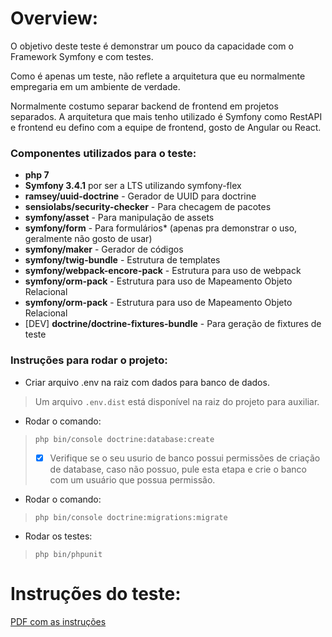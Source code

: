 # Overview:

O objetivo deste teste é demonstrar um pouco da capacidade com o Framework Symfony e com testes.

Como é apenas um teste, não reflete a arquitetura que eu normalmente empregaria em um ambiente de verdade.

Normalmente costumo separar backend de frontend em projetos separados. A arquitetura que mais tenho utilizado é Symfony como RestAPI e frontend eu defino com a equipe de frontend, gosto de Angular ou React.

### Componentes utilizados para o teste:

*   **php 7**
*   **Symfony 3.4.1** por ser a LTS utilizando symfony-flex
*   **ramsey/uuid-doctrine** - Gerador de UUID para doctrine
*   **sensiolabs/security-checker** - Para checagem de pacotes
*   **symfony/asset** - Para manipulação de assets
*   **symfony/form** - Para formulários* (apenas pra demonstrar o uso, geralmente não gosto de usar)
*   **symfony/maker** - Gerador de códigos
*   **symfony/twig-bundle** - Estrutura de templates
*   **symfony/webpack-encore-pack** - Estrutura para uso de webpack
*   **symfony/orm-pack** - Estrutura para uso de Mapeamento Objeto Relacional
*   **symfony/orm-pack** - Estrutura para uso de Mapeamento Objeto Relacional
*   [DEV] **doctrine/doctrine-fixtures-bundle** - Para geração de fixtures de teste

### Instruções para rodar o projeto:

*   Criar arquivo .env na raiz com dados para banco de dados.
> Um arquivo `.env.dist` está disponível na raiz do projeto para auxiliar.
*   Rodar o comando: 
>`php bin/console doctrine:database:create`
> - [x] Verifique se o seu usurio de banco possui permissões de criação de database, caso não possuo, pule esta etapa e crie o banco com um usuário que possua permissão.

*   Rodar o comando: 
>`php bin/console doctrine:migrations:migrate`

*   Rodar os testes: 
>`php bin/phpunit`

# Instruções do teste:
[PDF com as instruções](https://github.com/edermariano/codengage-test/blob/master/public/pdf/teste.pdf)


